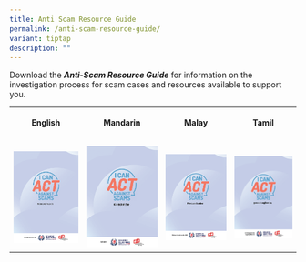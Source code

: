 ```yaml
---
title: Anti Scam Resource Guide
permalink: /anti-scam-resource-guide/
variant: tiptap
description: ""
---
```

<p>Download the <strong><em>Anti</em></strong>-<strong><em>Scam Resource Guide</em></strong> for
information on the investigation process for scam cases and resources available
to support you.</p>
<p></p>
<table style="minWidth: 100px">
<colgroup>
<col>
<col>
<col>
<col>
</colgroup>
<tbody>
<tr>
<th rowspan="1" colspan="1">
<p>English</p>
</th>
<th rowspan="1" colspan="1">
<p>Mandarin</p>
</th>
<th rowspan="1" colspan="1">
<p>Malay</p>
</th>
<th rowspan="1" colspan="1">
<p>Tamil</p>
</th>
</tr>
<tr>
<td rowspan="1" colspan="1">
<p></p><a class="isomer-image-wrapper" href="https://go.gov.sg/resourceguidepamphleteng"><img style="width: 100%" height="auto" width="100%" alt="" src="/images/resourceguidepamphleteng_Page_1.png"></a>
</td>
<td rowspan="1" colspan="1">
<p></p><a class="isomer-image-wrapper" href="https://go.gov.sg/resourceguidepamphletman"><img style="width: 100%" height="auto" width="100%" alt="" src="/images/resourceguidepamphletman_Page_1.png"></a>
</td>
<td rowspan="1" colspan="1">
<p></p><a class="isomer-image-wrapper" href="https://go.gov.sg/resourceguidepamphletmly"><img style="width: 100%" height="auto" width="100%" alt="" src="/images/resourceguidepamphletmly_Page_1.png"></a>
</td>
<td rowspan="1" colspan="1">
<p></p><a class="isomer-image-wrapper" href="https://go.gov.sg/resourceguidepamphlettml"><img style="width: 100%" height="auto" width="100%" alt="" src="/images/resourceguidepamphlettml_Page_1.png"></a>
</td>
</tr>
</tbody>
</table>
<p></p>